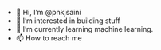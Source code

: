 - 👋 Hi, I’m @pnkjsaini
- 👀 I’m interested in building stuff
- 🌱 I’m currently learning machine learning.
- 📫 How to reach me 

<!---
pnkjsaini/pnkjsaini is a ✨ special ✨ repository because its `README.md` (this file) appears on your GitHub profile.
You can click the Preview link to take a look at your changes.
--->
